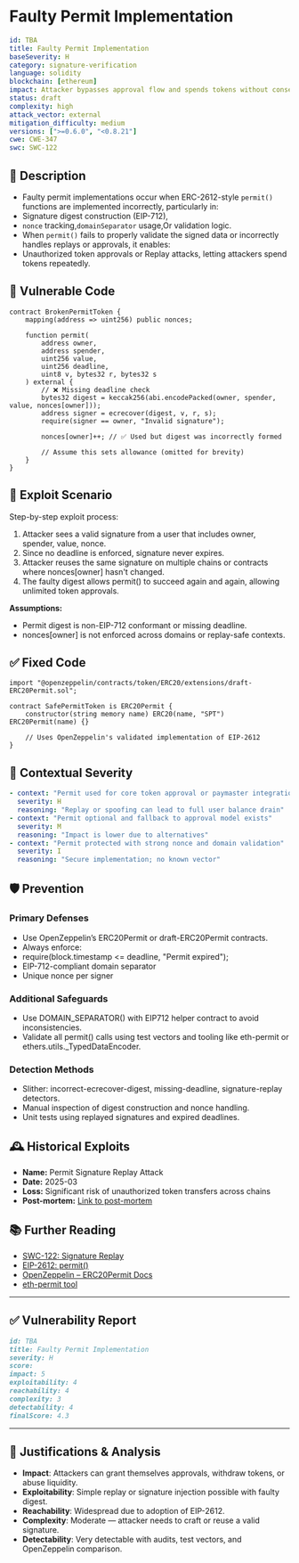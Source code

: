 # Faulty Permit Implementation 

```YAML
id: TBA
title: Faulty Permit Implementation 
baseSeverity: H
category: signature-verification
language: solidity
blockchain: [ethereum]
impact: Attacker bypasses approval flow and spends tokens without consent
status: draft
complexity: high
attack_vector: external
mitigation_difficulty: medium
versions: [">=0.6.0", "<0.8.21"]
cwe: CWE-347
swc: SWC-122
```

## 📝 Description

- Faulty permit implementations occur when ERC-2612-style `permit()` functions are implemented incorrectly, particularly in:
- Signature digest construction (EIP-712),
- `nonce` tracking,`domainSeparator` usage,Or validation logic.
- When `permit()` fails to properly validate the signed data or incorrectly handles replays or approvals, it enables:
- Unauthorized token approvals or Replay attacks, letting attackers spend tokens repeatedly.

## 🚨 Vulnerable Code

```solidity
contract BrokenPermitToken {
    mapping(address => uint256) public nonces;

    function permit(
        address owner,
        address spender,
        uint256 value,
        uint256 deadline,
        uint8 v, bytes32 r, bytes32 s
    ) external {
        // ❌ Missing deadline check
        bytes32 digest = keccak256(abi.encodePacked(owner, spender, value, nonces[owner]));
        address signer = ecrecover(digest, v, r, s);
        require(signer == owner, "Invalid signature");

        nonces[owner]++; // ✅ Used but digest was incorrectly formed

        // Assume this sets allowance (omitted for brevity)
    }
}
```

## 🧪 Exploit Scenario

Step-by-step exploit process:

1. Attacker sees a valid signature from a user that includes owner, spender, value, nonce.
2. Since no deadline is enforced, signature never expires.
3. Attacker reuses the same signature on multiple chains or contracts where nonces[owner] hasn't changed.
4. The faulty digest allows permit() to succeed again and again, allowing unlimited token approvals.

**Assumptions:**

- Permit digest is non-EIP-712 conformant or missing deadline.
- nonces[owner] is not enforced across domains or replay-safe contexts.

## ✅ Fixed Code

``` solidity
import "@openzeppelin/contracts/token/ERC20/extensions/draft-ERC20Permit.sol";

contract SafePermitToken is ERC20Permit {
    constructor(string memory name) ERC20(name, "SPT") ERC20Permit(name) {}

    // Uses OpenZeppelin's validated implementation of EIP-2612
}
```

## 🧭 Contextual Severity

```yaml
- context: "Permit used for core token approval or paymaster integration"
  severity: H
  reasoning: "Replay or spoofing can lead to full user balance drain"
- context: "Permit optional and fallback to approval model exists"
  severity: M
  reasoning: "Impact is lower due to alternatives"
- context: "Permit protected with strong nonce and domain validation"
  severity: I
  reasoning: "Secure implementation; no known vector"
```

## 🛡️ Prevention

### Primary Defenses

- Use OpenZeppelin’s ERC20Permit or draft-ERC20Permit contracts.
- Always enforce:
- require(block.timestamp <= deadline, "Permit expired");
- EIP-712-compliant domain separator
- Unique nonce per signer

### Additional Safeguards

- Use DOMAIN_SEPARATOR() with EIP712 helper contract to avoid inconsistencies.
- Validate all permit() calls using test vectors and tooling like eth-permit or ethers.utils._TypedDataEncoder.

### Detection Methods

- Slither: incorrect-ecrecover-digest, missing-deadline, signature-replay detectors.
- Manual inspection of digest construction and nonce handling.
- Unit tests using replayed signatures and expired deadlines.

## 🕰️ Historical Exploits

- **Name:** Permit Signature Replay Attack 
- **Date:** 2025-03 
- **Loss:** Significant risk of unauthorized token transfers across chains 
- **Post-mortem:** [Link to post-mortem](https://github.com/sherlock-audit/2025-02-usual-labs-judging/issues/14) 

## 📚 Further Reading

- [SWC-122: Signature Replay](https://swcregistry.io/docs/SWC-122) 
- [EIP-2612: permit()](https://eips.ethereum.org/EIPS/eip-2612) 
- [OpenZeppelin – ERC20Permit Docs](https://docs.openzeppelin.com/contracts/4.x/api/token/erc20#ERC20Permit)
- [eth-permit tool](https://github.com/dmihal/eth-permit) 

---

## ✅ Vulnerability Report 

```markdown
id: TBA
title: Faulty Permit Implementation 
severity: H
score:
impact: 5         
exploitability: 4 
reachability: 4   
complexity: 3     
detectability: 4  
finalScore: 4.3
```

---

## 📄 Justifications & Analysis

- **Impact**: Attackers can grant themselves approvals, withdraw tokens, or abuse liquidity.
- **Exploitability**: Simple replay or signature injection possible with faulty digest.
- **Reachability**: Widespread due to adoption of EIP-2612.
- **Complexity**: Moderate — attacker needs to craft or reuse a valid signature.
- **Detectability**: Very detectable with audits, test vectors, and OpenZeppelin comparison.